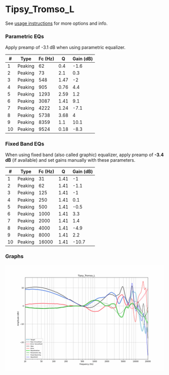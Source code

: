 # Tipsy_Tromso_L
See [usage instructions](https://github.com/jaakkopasanen/AutoEq#usage) for more options and info.

### Parametric EQs
Apply preamp of -3.1 dB when using parametric equalizer.

|   # | Type    |   Fc (Hz) |    Q |   Gain (dB) |
|-----|---------|-----------|------|-------------|
|   1 | Peaking |        62 | 0.4  |        -1.6 |
|   2 | Peaking |        73 | 2.1  |         0.3 |
|   3 | Peaking |       548 | 1.47 |        -2   |
|   4 | Peaking |       905 | 0.76 |         4.4 |
|   5 | Peaking |      1293 | 2.59 |         1.2 |
|   6 | Peaking |      3087 | 1.41 |         9.1 |
|   7 | Peaking |      4222 | 1.24 |        -7.1 |
|   8 | Peaking |      5738 | 3.68 |         4   |
|   9 | Peaking |      8359 | 1.1  |        10.1 |
|  10 | Peaking |      9524 | 0.18 |        -8.3 |

### Fixed Band EQs
When using fixed band (also called graphic) equalizer, apply preamp of **-3.4 dB** (if available) and set gains manually with these parameters.

|   # | Type    |   Fc (Hz) |    Q |   Gain (dB) |
|-----|---------|-----------|------|-------------|
|   1 | Peaking |        31 | 1.41 |        -1   |
|   2 | Peaking |        62 | 1.41 |        -1.1 |
|   3 | Peaking |       125 | 1.41 |        -1   |
|   4 | Peaking |       250 | 1.41 |         0.1 |
|   5 | Peaking |       500 | 1.41 |        -0.5 |
|   6 | Peaking |      1000 | 1.41 |         3.3 |
|   7 | Peaking |      2000 | 1.41 |         1.4 |
|   8 | Peaking |      4000 | 1.41 |        -4.9 |
|   9 | Peaking |      8000 | 1.41 |         2.2 |
|  10 | Peaking |     16000 | 1.41 |       -10.7 |

### Graphs
![](./Tipsy_Tromso_L.png)

